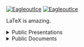 [![EagleoutIce](https://github-readme-stats.vercel.app/api?username=EagleoutIce&title_color=c9d1d9&icon_color=866b37&hide_border=true&show_icons=true&text_color=9f9f9f&bg_color=0d1117)](https://github.com/EagleoutIce) [![EagleoutIce](https://github-readme-stats.vercel.app/api/top-langs/?username=EagleoutIce&hide=css,gherkin&langs_count=11&title_color=c9d1d9&icon_color=79ff97&hide_border=true&text_color=9f9f9f&bg_color=0d1117&layout=compact)](https://github.com/EagleoutIce)

LaTeX is amazing.

<details>
  <summary>Public Presentations</summary>

* slides on my seminar presentation [trusting trust](https://github.com/EagleoutIce/slides-rtds-trusting-trust) (en):\
[<img src="https://github.com/EagleoutIce/slides-rtds-trusting-trust/blob/gh-pages/preview-1.png?raw=true" width="320" height="180" />](https://media.githubusercontent.com/media/EagleoutIce/slides-rtds-trusting-trust/gh-pages/noanim-noannot-atvs-presentation.pdf)
* slides on my [latex-introduction](https://github.com/EagleoutIce/slides-latex-basics) (de):\
[<img src="https://github.com/EagleoutIce/slides-latex-basics/blob/gh-pages/preview-01.png?raw=true" width="320" height="180" />](https://media.githubusercontent.com/media/EagleoutIce/slides-latex-basics/gh-pages/latex_folien.pdf) [<img src="https://github.com/EagleoutIce/slides-latex-basics/blob/gh-pages/preview_2-01.png?raw=true" width="320" height="180" />](https://media.githubusercontent.com/media/EagleoutIce/slides-latex-basics/gh-pages/latex_2_folien.pdf)

* [![EidI-Rep](https://github-readme-stats.vercel.app/api/pin/?username=EagleoutIce&repo=eidi-pseudo-rep20&title_color=c9d1d9&icon_color=866b37&text_color=9f9f9f&bg_color=0d1117)](https://github.com/EagleoutIce/eidi-pseudo-rep20)
</details>


<details>
  <summary>Public Documents</summary>

* <details>
  <summary>Pen and Paper</summary>

  * the work-in-progress [skywrath rulebook](https://github.com/EagleoutIce/pnp-skywrath-rules) (de):\
  [<img src="https://github.com/EagleoutIce/pnp-skywrath-rules/blob/gh-pages/preview-01.png?raw=true" width="227" height="320" />](https://media.githubusercontent.com/media/EagleoutIce/pnp-skywrath-rules/gh-pages/skywrath-regelwerk.pdf)
  </details>

* <details>
  <summary>University</summary>

  * elaboration for my asq [limitations of science](https://github.com/EagleoutIce/asq-limitations-of-science) (en):\
  [<img src="https://github.com/EagleoutIce/asq-limitations-of-science/blob/gh-pages/preview-1.png?raw=true" width="227" height="320" />](https://media.githubusercontent.com/media/EagleoutIce/asq-limitations-of-science/gh-pages/asq-20th-ausarbeitung.pdf)

  &ensp;[![LaTeX-Einführung](https://github-readme-stats.vercel.app/api/pin/?username=EagleoutIce&repo=script-latex-basics&title_color=c9d1d9&icon_color=866b37&text_color=9f9f9f&bg_color=0d1117)](https://github.com/EagleoutIce/script-latex-basics)

  &ensp;[![Uni-Seminar](https://github-readme-stats.vercel.app/api/pin/?username=EagleoutIce&repo=eidi-weihnachttsblatt-19_20&title_color=c9d1d9&icon_color=866b37&text_color=9f9f9f&bg_color=0d1117)](https://github.com/EagleoutIce/eidi-weihnachttsblatt-19_20)

</details>

</details>
